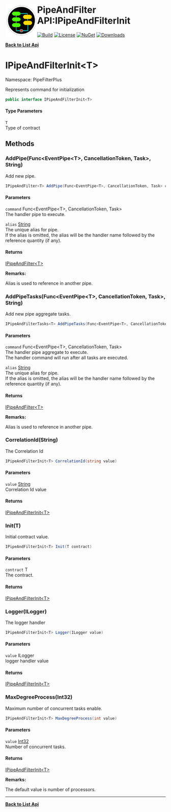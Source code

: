 # <img align="left" width="100" height="100" src="../images/icon.png">PipeAndFilter API:IPipeAndFilterInit<T> 

[![Build](https://github.com/FRACerqueira/PipeAndFilter/workflows/Build/badge.svg)](https://github.com/FRACerqueira/PipeAndFilter/actions/workflows/build.yml)
[![License](https://img.shields.io/badge/License-MIT-brightgreen.svg)](https://github.com/FRACerqueira/PipeAndFilter/blob/master/LICENSE)
[![NuGet](https://img.shields.io/nuget/v/PipeAndFilter)](https://www.nuget.org/packages/PipeAndFilter/)
[![Downloads](https://img.shields.io/nuget/dt/PipeAndFilter)](https://www.nuget.org/packages/PipeAndFilter/)

[**Back to List Api**](./apis.md)

# IPipeAndFilterInit&lt;T&gt;

Namespace: PipeFilterPlus

Represents command for initialization

```csharp
public interface IPipeAndFilterInit<T>
```

#### Type Parameters

`T`<br>
Type of contract

## Methods

### <a id="methods-addpipe"/>**AddPipe(Func&lt;EventPipe&lt;T&gt;, CancellationToken, Task&gt;, String)**

Add new pipe.

```csharp
IPipeAndFilter<T> AddPipe(Func<EventPipe<T>, CancellationToken, Task> command, string alias)
```

#### Parameters

`command` Func&lt;EventPipe&lt;T&gt;, CancellationToken, Task&gt;<br>
The handler pipe to execute.

`alias` [String](https://docs.microsoft.com/en-us/dotnet/api/system.string)<br>
The unique alias for pipe.
 <br>If the alias is omitted, the alias will be the handler name followed by the reference quantity (if any).

#### Returns

[IPipeAndFilter&lt;T&gt;](./pipefilterplus.ipipeandfilter-1.md)

**Remarks:**

Alias ​​is used to reference in another pipe.

### <a id="methods-addpipetasks"/>**AddPipeTasks(Func&lt;EventPipe&lt;T&gt;, CancellationToken, Task&gt;, String)**

Add new pipe aggregate tasks.

```csharp
IPipeAndFilterTasks<T> AddPipeTasks(Func<EventPipe<T>, CancellationToken, Task> command, string alias)
```

#### Parameters

`command` Func&lt;EventPipe&lt;T&gt;, CancellationToken, Task&gt;<br>
The handler pipe aggregate to execute.
 <br>The handler command will run after all tasks are executed.

`alias` [String](https://docs.microsoft.com/en-us/dotnet/api/system.string)<br>
The unique alias for pipe.
 <br>If the alias is omitted, the alias will be the handler name followed by the reference quantity (if any).

#### Returns

[IPipeAndFilter&lt;T&gt;](./pipefilterplus.ipipeandfilter-1.md)

**Remarks:**

Alias ​​is used to reference in another pipe.

### <a id="methods-correlationid"/>**CorrelationId(String)**

The Correlation Id

```csharp
IPipeAndFilterInit<T> CorrelationId(string value)
```

#### Parameters

`value` [String](https://docs.microsoft.com/en-us/dotnet/api/system.string)<br>
Correlation Id value

#### Returns

[IPipeAndFilterInit&lt;T&gt;](./pipefilterplus.ipipeandfilterinit-1.md)

### <a id="methods-init"/>**Init(T)**

Initial contract value.

```csharp
IPipeAndFilterInit<T> Init(T contract)
```

#### Parameters

`contract` T<br>
The contract.

#### Returns

[IPipeAndFilterInit&lt;T&gt;](./pipefilterplus.ipipeandfilterinit-1.md)

### <a id="methods-logger"/>**Logger(ILogger)**

The logger handler

```csharp
IPipeAndFilterInit<T> Logger(ILogger value)
```

#### Parameters

`value` ILogger<br>
logger handler value

#### Returns

[IPipeAndFilterInit&lt;T&gt;](./pipefilterplus.ipipeandfilterinit-1.md)

### <a id="methods-maxdegreeprocess"/>**MaxDegreeProcess(Int32)**

Maximum number of concurrent tasks enable.

```csharp
IPipeAndFilterInit<T> MaxDegreeProcess(int value)
```

#### Parameters

`value` [Int32](https://docs.microsoft.com/en-us/dotnet/api/system.int32)<br>
Number of concurrent tasks.

#### Returns

[IPipeAndFilterInit&lt;T&gt;](./pipefilterplus.ipipeandfilterinit-1.md)

**Remarks:**

The default value is number of processors.


- - -
[**Back to List Api**](./apis.md)
